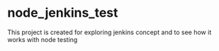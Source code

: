# node_jenkins_test
This project is created for exploring jenkins concept and to see how it works with node testing
